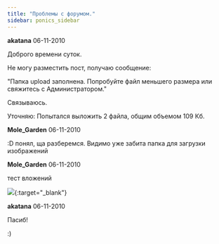 ```yaml
---
title: "Проблемы с форумом."
sidebar: ponics_sidebar
---
```


**akatana** 06-11-2010

Доброго времени суток.

Не могу разместить пост, получаю сообщение:

"Папка upload заполнена. Попробуйте файл меньшего размера или свяжитесь с Администратором."

Связываюсь.

Уточняю: Попытался выложить 2 файла, общим объемом 109 Кб.


**Mole_Garden** 06-11-2010

 :D понял, ща разберемся. Видимо уже забита папка для загрузки изображений


**Mole_Garden** 06-11-2010

тест вложений

[![](/attachimages/3603_DSCN5360.png)](https://t.me/ponics_ru_files/4401){:target="_blank"}

**akatana** 06-11-2010

Пасиб!

:)


